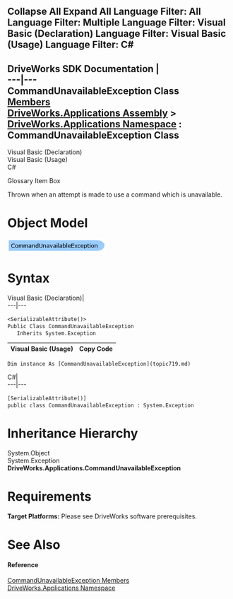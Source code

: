 Collapse All Expand All Language Filter: All  Language Filter: Multiple  Language Filter: Visual Basic (Declaration) Language Filter: Visual Basic (Usage) Language Filter: C#  
---  
DriveWorks SDK Documentation  |   
---|---  
CommandUnavailableException Class   
[Members](topic720.md)   
[DriveWorks.Applications Assembly](topic13.md) > [DriveWorks.Applications Namespace](topic16.md) : CommandUnavailableException Class  
---  
  
Visual Basic (Declaration)    
Visual Basic (Usage)    
C# 

Glossary Item Box

Thrown when an attempt is made to use a command which is unavailable. 

# Object Model

![](dotnetdiagramimages/image7.png)

# Syntax

Visual Basic (Declaration)|   
---|---  
      
    
    <SerializableAttribute()>
    Public Class CommandUnavailableException 
       Inherits System.Exception  
  
Visual Basic (Usage)| Copy Code  
---|---  
      
    
    Dim instance As [CommandUnavailableException](topic719.md)  
  
C#|   
---|---  
      
    
    [SerializableAttribute()]
    public class CommandUnavailableException : System.Exception   
  
# Inheritance Hierarchy

System.Object  
System.Exception  
**DriveWorks.Applications.CommandUnavailableException**  


# Requirements

**Target Platforms:** Please see DriveWorks software prerequisites.

# See Also

#### Reference

[CommandUnavailableException Members](topic720.md)   
[DriveWorks.Applications Namespace](topic16.md)


